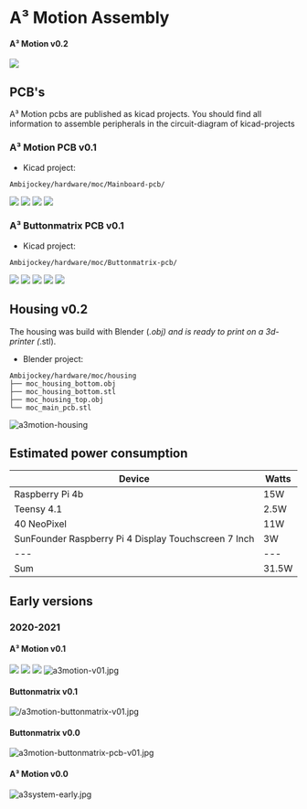 # A³ Motion Assembly
#### A³ Motion v0.2
![](pics_assembly/v02/a3motion-housing.JPG)

## PCB's
A³ Motion pcbs are published as kicad projects. You should find all information to assemble peripherals in the circuit-diagram of kicad-projects

### A³ Motion PCB v0.1
- Kicad project:
```
Ambijockey/hardware/moc/Mainboard-pcb/
```
![](pics_assembly/v01/a3motion-pcb-v01-front.jpg)
![](pics_assembly/v01/a3motion-pcb-v01-back.jpg)
![](pics_assembly/v01/a3motion-schematic.jpg)
![](pics_assembly/v01/a3motion-pcb-design.jpg)

### A³ Buttonmatrix PCB v0.1
- Kicad project:
```
Ambijockey/hardware/moc/Buttonmatrix-pcb/
```
![](pics_assembly/v01/a3motion-button-matrix-pcb-front.jpg)
![](pics_assembly/v01/a3motion-button-matrix-pcb-back.jpg)
![](pics_assembly/v01/a3motion-button-matrix-leds.jpg)
![](pics_assembly/v01/a3motion-buttons-schematic.jpg)
![](pics_assembly/v01/a3motion-buttons-pcb-design.jpg)

## Housing v0.2
The housing was build with Blender (*.obj) and is ready to print on a 3d-printer (*.stl).
- Blender project:
```
Ambijockey/hardware/moc/housing
├── moc_housing_bottom.obj
├── moc_housing_bottom.stl
├── moc_housing_top.obj
└── moc_main_pcb.stl
```
![a3motion-housing](pics_assembly/v01/a3motion-housing.png)

## Estimated power consumption
Device | Watts
---|---
Raspberry Pi 4b | 15W
Teensy 4.1 | 2.5W
40 NeoPixel | 11W
SunFounder Raspberry Pi 4 Display Touchscreen 7 Inch | 3W
---|---
Sum | 31.5W

## Early versions
### 2020-2021
#### A³ Motion v0.1
![](pics_assembly/v01/a3motion-prototype.jpg)
![](pics_assembly/v01/a3motion-wires.jpg)
![](pics_assembly/v01/a3motion-wires-01.jpg)
![a3motion-v01.jpg](pics_assembly/v00/a3motion-v01.jpg)
#### Buttonmatrix v0.1
![/a3motion-buttonmatrix-v01.jpg](pics_assembly/v00/a3motion-buttonmatrix-v01.jpg)
#### Buttonmatrix v0.0
![a3motion-buttonmatrix-pcb-v01.jpg](pics_assembly/v00/a3motion-buttonmatrix-pcb-v01.jpg)
#### A³ Motion v0.0
![a3system-early.jpg](pics_assembly/v00/a3system-early.jpg)